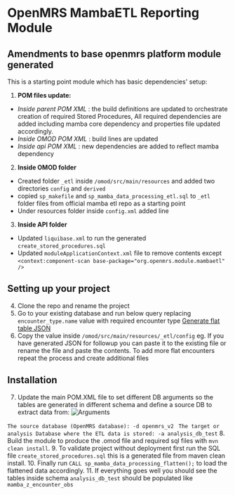 
OpenMRS MambaETL Reporting Module
==========================  

Amendments to base openmrs platform module generated
-----------  
This is a starting point module which has basic dependencies' setup:  
1. **POM files update:**
- *Inside parent POM XML* : the build definitions are updated to orchestrate creation of required Stored Procedures,  All required dependencies are added including mamba core dependency and properties file updated accordingly.
- *Inside OMOD POM XML* : build lines are updated
- *Inside api POM XML* : new dependencies are added to reflect mamba dependency
2. **Inside OMOD folder**
- Created folder `_etl` inside `/omod/src/main/resources` and added two directories `config` and `derived`
- copied `sp_makefile` and `sp_mamba_data_processing_etl.sql` to `_etl` folder files from official mamba etl repo as a starting point
- Under resources folder inside `config.xml` added  line
3. **Inside API folder**
- Updated `liquibase.xml` to run the generated `create_stored_procedures.sql`
- Updated `moduleApplicationContext.xml` file to remove contents except `<context:component-scan base-package="org.openmrs.module.mambaetl" />`

Setting up your project
--------------------  
4. Clone the repo and rename the project
5. Go to your existing database and run below query replacing `encounter_type.name` value with required encounter type [Generate flat table JSON](https://pastebin.com/K31iBWNK)
6. Copy the value inside `/omod/src/main/resources/_etl/config` eg. If you have generated JSON for followup you can paste it to the existing file or rename the file and paste the contents. To add more flat encounters repeat the process and create additional files

Installation
------------  
7. Update the main POM.XML file to set different DB arguments so the tables are generated in different schema and define a source DB to extract data from:
   ![Arguments](https://i.ibb.co/zX5QdkY/Screenshot-from-2024-07-16-12-19-39.png)


`The source database (OpenMRS database): -d openmrs_v2 `
`The target or analysis Database where the ETL data is stored: -a analysis_db_test`
8. Build the module to produce the .omod file and required sql files with `mvn clean install`.
9. To validate project without deployment first run the SQL file `create_stored_procedures.sql` this is a generated file from maven clean install.
10. Finally run `CALL sp_mamba_data_processing_flatten();` to load the flattened data accordingly.
11. If everything goes well you should see the tables inside schema `analysis_db_test` should be populated like `mamba_z_encounter_obs` 
  